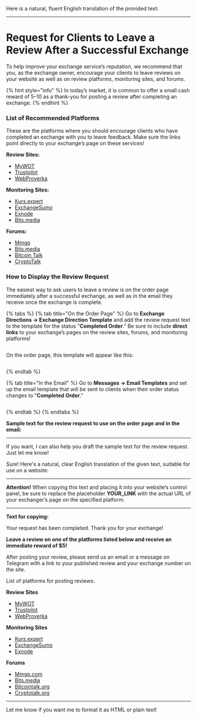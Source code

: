 Here is a natural, fluent English translation of the provided text:

---

# Request for Clients to Leave a Review After a Successful Exchange

To help improve your exchange service’s reputation, we recommend that you, as the exchange owner, encourage your clients to leave reviews on your website as well as on review platforms, monitoring sites, and forums.

{% hint style="info" %}
In today’s market, it is common to offer a small cash reward of $5–$10 as a thank-you for posting a review after completing an exchange.
{% endhint %}

### List of Recommended Platforms

These are the platforms where you should encourage clients who have completed an exchange with you to leave feedback. Make sure the links point directly to your exchange’s page on these services!

**Review Sites:**

* [MyWOT](https://www.mywot.com/)
* [Trustpilot](https://www.trustpilot.com/)
* [WebProverka](https://webproverka.com/)

**Monitoring Sites:**

* [Kurs.expert](https://kurs.expert)
* [ExchangeSumo](https://exchangesumo.com/)
* [Exnode](https://exnode.ru/)
* [Bits.media](https://bits.media/exchanger/)

**Forums:**

* [Mmgp](https://mmgp.com/)
* [Bits.media](https://bits.media/)
* [Bitcoin Talk](https://bitcointalk.org/)
* [CryptoTalk](https://cryptotalk.org/)

### How to Display the Review Request

The easiest way to ask users to leave a review is on the order page immediately after a successful exchange, as well as in the email they receive once the exchange is complete.

{% tabs %}
{% tab title="On the Order Page" %}
Go to **Exchange Directions -> Exchange Direction Template** and add the review request text to the template for the status "**Completed Order**." Be sure to include **direct links** to your exchange’s pages on the review sites, forums, and monitoring platforms!

<figure><img src="../../.gitbook/assets/MBAMessageCenter_230629172233.png" alt=""><figcaption></figcaption></figure>

On the order page, this template will appear like this:

<figure><img src="../../.gitbook/assets/изображение (105).png" alt=""><figcaption></figcaption></figure>
{% endtab %}

{% tab title="In the Email" %}
Go to **Messages -> Email Templates** and set up the email template that will be sent to clients when their order status changes to "**Completed Order**."

<figure><img src="../../.gitbook/assets/E-mail шаблоны ‹ Premium Exchanger — WordPress - Google Chrome_230629174225.png" alt=""><figcaption></figcaption></figure>
{% endtab %}
{% endtabs %}

**Sample text for the review request to use on the order page and in the email:**

---

If you want, I can also help you draft the sample text for the review request. Just let me know!

Sure! Here's a natural, clear English translation of the given text, suitable for use on a website:

---

**Attention!** When copying this text and placing it into your website’s control panel, be sure to replace the placeholder **YOUR_LINK** with the actual URL of your exchanger’s page on the specified platform.

---

**Text for copying:**

Your request has been completed. Thank you for your exchange!

**Leave a review on one of the platforms listed below and receive an immediate reward of $5!**

After posting your review, please send us an email or a message on Telegram with a link to your published review and your exchange number on the site.

List of platforms for posting reviews:

**Review Sites**  
- [MyWOT](YOUR_LINK)  
- [Trustpilot](YOUR_LINK)  
- [WebProverka](YOUR_LINK)  

**Monitoring Sites**  
- [Kurs.expert](YOUR_LINK)  
- [ExchangeSumo](YOUR_LINK)  
- [Exnode](YOUR_LINK)  

**Forums**  
- [Mmgp.com](YOUR_LINK)  
- [Bits.media](YOUR_LINK)  
- [Bitcointalk.org](YOUR_LINK)  
- [Cryptotalk.org](YOUR_LINK)  

---

Let me know if you want me to format it as HTML or plain text!